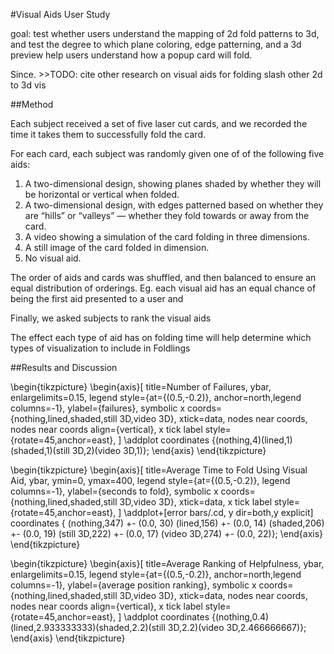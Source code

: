 #Visual Aids User Study

goal: test whether users understand the mapping of 2d fold patterns to 3d, and test the degree to which plane coloring, edge patterning, and a 3d preview help users understand how a popup card will fold.

Since.  >>TODO: cite other research on visual aids for folding slash other 2d to 3d vis


##Method

Each subject received a set of five laser cut cards, and we recorded the time it takes them to successfully fold the card.   

 For each card, each subject was randomly given one of of the following five aids:

1) A two-dimensional design, showing planes shaded by whether they will be horizontal or vertical when folded.
2) A two-dimensional design, with edges patterned based on whether they are “hills” or “valleys” — whether they fold towards or away from the card.
3) A video showing a simulation of the card folding in three dimensions.
4) A still image of the card folded in dimension.
5) No visual aid.

The order of aids and cards was shuffled, and then balanced to ensure an equal distribution of orderings.  Eg. each visual aid has an equal chance of being the first aid presented to a user and 

Finally, we asked subjects to rank the visual aids

The effect each type of aid has on folding time will help determine which types of visualization to include in Foldlings

##Results and Discussion


\begin{tikzpicture}
  \begin{axis}[
    title=Number of Failures,
    ybar,
    enlargelimits=0.15,
    legend style={at={(0.5,-0.2)},
      anchor=north,legend columns=-1},
    ylabel={failures},
    symbolic x coords={nothing,lined,shaded,still 3D,video 3D},
    xtick=data,
    nodes near coords, 
	nodes near coords align={vertical},
    x tick label style={rotate=45,anchor=east},
    ]
    \addplot coordinates {(nothing,4)(lined,1)(shaded,1)(still 3D,2)(video 3D,1)};
  \end{axis}
\end{tikzpicture}

\begin{tikzpicture}
\begin{axis}[
  title=Average Time to Fold Using Visual Aid,
    ybar,
    ymin=0, ymax=400,
    legend style={at={(0.5,-0.2)},
     legend columns=-1},
    ylabel={seconds to fold},
    symbolic x coords={nothing,lined,shaded,still 3D,video 3D},
    xtick=data,
    x tick label style={rotate=45,anchor=east},
]
\addplot+[error bars/.cd,
y dir=both,y explicit]
coordinates {
    (nothing,347) +- (0.0, 30)
    (lined,156) +- (0.0, 14)
    (shaded,206) +- (0.0, 19)
    (still 3D,222) +- (0.0, 17)
    (video 3D,274) +- (0.0, 22)};
\end{axis}
\end{tikzpicture}

\begin{tikzpicture}
  \begin{axis}[
    title=Average Ranking of Helpfulness,
    ybar,
    enlargelimits=0.15,
    legend style={at={(0.5,-0.2)},
      anchor=north,legend columns=-1},
    ylabel={average position ranking},
    symbolic x coords={nothing,lined,shaded,still 3D,video 3D},
    xtick=data,
    nodes near coords, 
	nodes near coords align={vertical},
    x tick label style={rotate=45,anchor=east},
    ]
    \addplot coordinates {(nothing,0.4)(lined,2.933333333)(shaded,2.2)(still 3D,2.2)(video 3D,2.466666667)};
  \end{axis}
\end{tikzpicture}

